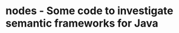 nodes - Some code to investigate semantic frameworks for Java
=============================================================

